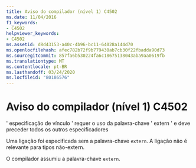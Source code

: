 ```yaml
---
title: Aviso do compilador (nível 1) C4502
ms.date: 11/04/2016
f1_keywords:
- C4502
helpviewer_keywords:
- C4502
ms.assetid: d8d43153-a40c-4b96-bc11-64028a144d70
ms.openlocfilehash: afec782b72f9b779430ab7cb30f22fbadda90d73
ms.sourcegitcommit: 857fa6b530224fa6c18675138043aba9aa0619fb
ms.translationtype: MT
ms.contentlocale: pt-BR
ms.lasthandoff: 03/24/2020
ms.locfileid: "80186576"
---
```

# <a name="compiler-warning-level-1-c4502"></a>Aviso do compilador (nível 1) C4502

' especificação de vínculo ' requer o uso da palavra-chave ' extern ' e deve preceder todos os outros especificadores

Uma ligação foi especificada sem a palavra-chave `extern`. A ligação não é relevante para tipos não-extern.

O compilador assumiu a palavra-chave `extern`.
